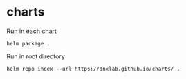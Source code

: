 # charts

Run in each chart
```
helm package .
```

Run in root directory
```
helm repo index --url https://dnxlab.github.io/charts/ .
```

